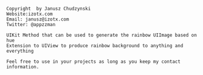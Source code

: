    Copyright  by Janusz Chudzynski
    Website:izotx.com
    Email: janusz@izotx.com 
    Twitter: @appzzman

    UIKit Method that can be used to generate the rainbow UIImage based on hue
    Extension to UIView to produce rainbow background to anything and everything
    
    Feel free to use in your projects as long as you keep my contact information.
